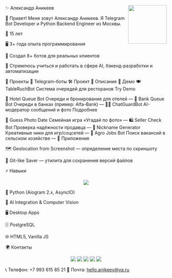 ✨ Александр Аникеев
<img src="https://alexanik.ru/assets/logo.png" width="120" align="right" />

👋 Привет! Меня зовут Александр Аникеев.
Я Telegram Bot Developer и Python Backend Engineer из Москвы.

🎂 15 лет

🖥 3+ года опыта программирования

🤖 Создал 8+ ботов для реальных клиентов

🚀 Стремлюсь учиться и работать в сфере AI, бэкенд-разработки и автоматизации

📌 Проекты
🔹 Telegram-боты
🛠 Проект	📄 Описание	🔗 Демо
🍽 TableRuchBot	Система очередей для ресторанов	Try Demo

🏨 Hotel Queue Bot	Очереди и бронирование для отелей	—
🏦 Bank Queue Bot	Очереди в банках (пример: Alfa-Bank)	—
🧑‍⚖️ ChatGuardBot	AI-модератор сообщений и фото	Подробнее

📸 Guess Photo Date	Семейная игра «Угадай по фото»	—
🛍 Seller Check Bot	Проверка надёжности продавца	—
🎲 Nickname Generator	Креативные ники для игр/соцсетей	—
🌱 Agro Jobs Bot	Поиск вакансий в сельском хозяйстве	—
🔹 Приложения

🗺 Geolocation from Screenshot — определение места по скриншоту

💾 Git-like Saver — утилита для сохранения версий файлов

⚡ Навыки
<p align="center"> <img src="https://skillicons.dev/icons?i=python,postgresql,html,js,github" /> </p>

🐍 Python (Aiogram 2.x, AsyncIO)

🤖 AI Integration & Computer Vision

🖥 Desktop Apps

🗄 PostgreSQL

🌐 HTML5, Vanilla JS

🌍 Контакты
<p align="center"> <a href="https://t.me/YourBotMaker"><img src="https://img.shields.io/badge/Telegram-26A5E4?style=for-the-badge&logo=telegram&logoColor=white" /></a> <a href="mailto:hello.anikeev@ya.ru"><img src="https://img.shields.io/badge/Email-FF5C5C?style=for-the-badge&logo=gmail&logoColor=white" /></a> <a href="https://github.com/Alexanik"><img src="https://img.shields.io/badge/GitHub-171515?style=for-the-badge&logo=github&logoColor=white" /></a> <a href="https://www.youtube.com/@alexanik"><img src="https://img.shields.io/badge/YouTube-FF0000?style=for-the-badge&logo=youtube&logoColor=white" /></a> <a href="https://vk.com/alexanik"><img src="https://img.shields.io/badge/VK-4680C2?style=for-the-badge&logo=vk&logoColor=white" /></a> </p>

📞 Телефон: +7 993 615 85 21
📧 Почта: hello.anikeev@ya.ru
